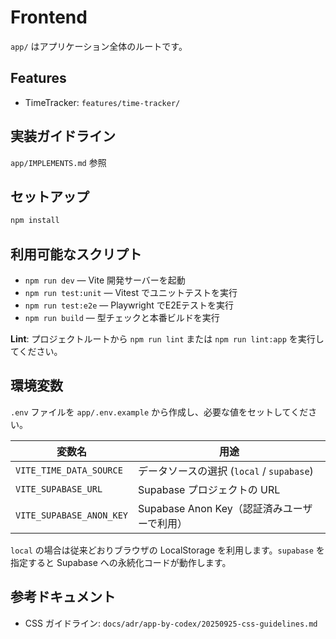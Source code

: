 # Frontend

`app/` はアプリケーション全体のルートです。

## Features
- TimeTracker: `features/time-tracker/`

## 実装ガイドライン

`app/IMPLEMENTS.md` 参照

## セットアップ

```bash
npm install
```

## 利用可能なスクリプト

- `npm run dev` — Vite 開発サーバーを起動
- `npm run test:unit` — Vitest でユニットテストを実行
- `npm run test:e2e` — Playwright でE2Eテストを実行
- `npm run build` — 型チェックと本番ビルドを実行

**Lint**: プロジェクトルートから `npm run lint` または `npm run lint:app` を実行してください。

## 環境変数

`.env` ファイルを `app/.env.example` から作成し、必要な値をセットしてください。

| 変数名 | 用途 |
| --- | --- |
| `VITE_TIME_DATA_SOURCE` | データソースの選択 (`local` / `supabase`) |
| `VITE_SUPABASE_URL` | Supabase プロジェクトの URL |
| `VITE_SUPABASE_ANON_KEY` | Supabase Anon Key（認証済みユーザーで利用） |

`local` の場合は従来どおりブラウザの LocalStorage を利用します。`supabase` を指定すると Supabase への永続化コードが動作します。

## 参考ドキュメント

- CSS ガイドライン: `docs/adr/app-by-codex/20250925-css-guidelines.md`
